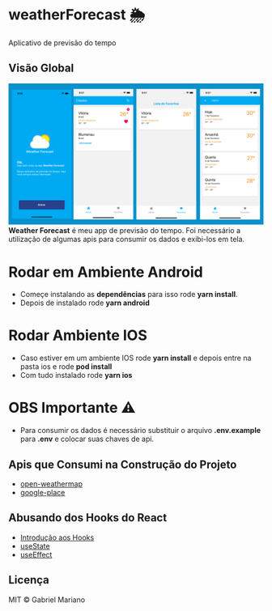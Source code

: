 # weatherForecast 🌦
Aplicativo de previsão do tempo

## Visão Global
![screens](https://github.com/Gabriel-Mariano/weatherForecast/blob/main/reduced%20cover.png)
**Weather Forecast** é meu app de previsão do tempo. Foi necessário a utilização de algumas apis para consumir os dados e exibi-los em tela.


 # Rodar em Ambiente Android
 - Começe instalando as **dependências** para isso rode **yarn install**. 
 - Depois de instalado rode **yarn android**
 
 # Rodar Ambiente IOS
 - Caso estiver em um ambiente IOS rode **yarn install** e depois entre na pasta ios e rode **pod install**
 - Com tudo instalado rode **yarn ios**

 # OBS Importante ⚠
 - Para consumir os dados é necessário substituir o arquivo **.env.example** para **.env** e colocar suas chaves de api.

## Apis que Consumi na Construção do Projeto
- [open-weathermap](https://openweathermap.org/api)
- [google-place](https://console.cloud.google.com)

## Abusando dos Hooks do React
- [Introdução aos Hooks](https://pt-br.reactjs.org/docs/hooks-intro.html)
- [useState](https://pt-br.reactjs.org/docs/hooks-state.html)
- [useEffect](https://pt-br.reactjs.org/docs/hooks-effect.html)

## Licença 
MIT © Gabriel Mariano
